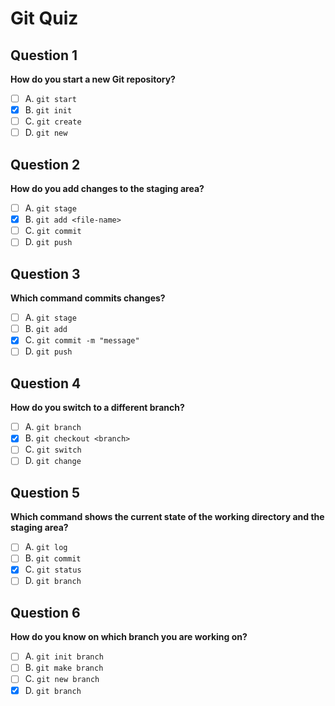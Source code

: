 # Git Quiz

## Question 1

**How do you start a new Git repository?**

- [ ] A. `git start`
- [x] B. `git init`
- [ ] C. `git create`
- [ ] D. `git new`

## Question 2

**How do you add changes to the staging area?**

- [ ] A. `git stage`
- [x] B. `git add <file-name>`
- [ ] C. `git commit`
- [ ] D. `git push`

## Question 3

**Which command commits changes?**

- [ ] A. `git stage`
- [ ] B. `git add`
- [x] C. `git commit -m "message"`
- [ ] D. `git push`

## Question 4

**How do you switch to a different branch?**

- [ ] A. `git branch`
- [x] B. `git checkout <branch>`
- [ ] C. `git switch`
- [ ] D. `git change`

## Question 5

**Which command shows the current state of the working directory and the staging area?**

- [ ] A. `git log`
- [ ] B. `git commit`
- [x] C. `git status`
- [ ] D. `git branch`

## Question 6

**How do you know on which branch you are working on?**

- [ ] A. `git init branch`
- [ ] B. `git make branch`
- [ ] C. `git new branch`
- [x] D. `git branch`
